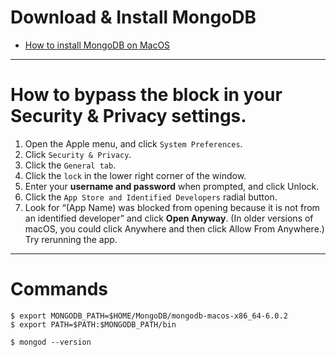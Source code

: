 # Download & Install MongoDB

* [How to install MongoDB on MacOS](https://www.mongodb.com/try/download/community)

***

# How to bypass the block in your Security & Privacy settings. 
1. Open the Apple menu, and click ```System Preferences```.
2. Click ```Security & Privacy```.
3. Click the ```General tab```.
4. Click the ```lock``` in the lower right corner of the window.
5. Enter your **username and password** when prompted, and click Unlock.
6. Click the ```App Store and Identified Developers``` radial button.
7. Look for “(App Name) was blocked from opening because it is not from an identified developer” and click **Open Anyway**. (In older versions of macOS, you could click Anywhere and then click Allow From Anywhere.)
Try rerunning the app.

***

# Commands
```
$ export MONGODB_PATH=$HOME/MongoDB/mongodb-macos-x86_64-6.0.2
$ export PATH=$PATH:$MONGODB_PATH/bin

$ mongod --version
```
